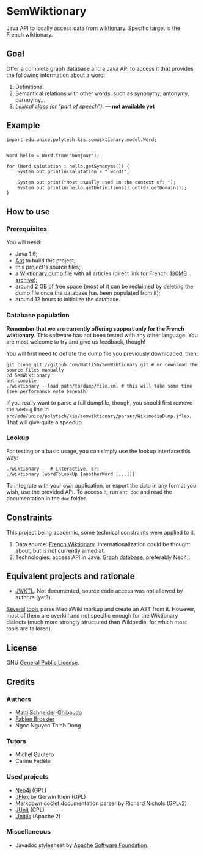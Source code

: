 SemWiktionary
=============

Java API to locally access data from [wiktionary](http://fr.wiktionary.org). Specific target is the French wiktionary.

Goal
----

Offer a complete graph database and a Java API to access it that provides the following information about a word:

1. Definitions.
2. Semantical relations with other words, such as synonymy, antonymy, parnoymy…
3. _[Lexical class](http://en.wikipedia.org/wiki/Part_of_speech) (or “part of speech”)._ **— not available yet**

Example
-------

    import edu.unice.polytech.kis.semwiktionary.model.Word;
	
	
	Word hello = Word.from("bonjour");
	
	for (Word salutation : hello.getSynonyms()) {
		System.out.println(salutation + " word!";
		
		System.out.print("Most usually used in the context of: ");
		System.out.println(hello.getDefinitions().get(0).getDomain());
	}

How to use
----------

### Prerequisites ###

You will need:

- Java 1.6;
- [Ant](http://ant.apache.org) to build this project;
- this project's source files;
- a [Wiktionary dump file](http://dumps.wikimedia.org/frwiktionary/latest/) with all articles (direct link for French: [130MB archive](http://dumps.wikimedia.org/frwiktionary/latest/frwiktionary-latest-pages-articles.xml.bz2));
- around 2 GB of free space (most of it can be reclaimed by deleting the dump file once the database has been populated from it);
- around 12 hours to initialize the database.

### Database population ###

**Remember that we are currently offering support only for the French wiktionary**. This software has not been tested with any other language. You are most welcome to try and give us feedback, though!

You will first need to deflate the dump file you previously downloaded, then:

    git clone git://github.com/MattiSG/SemWiktionary.git # or download the source files manually
    cd SemWiktionary
    ant compile
    ./wiktionary --load path/to/dump/file.xml # this will take some time (see performance note beneath)
	
If you really want to parse a full dumpfile, though, you should first remove the `%debug` line in `src/edu/unice/polytech/kis/semwiktionary/parser/WikimediaDump.jflex`. That will give quite a speedup.

### Lookup ###

For testing or a basic usage, you can simply use the lookup interface this way:

	./wiktionary	# interactive, or:
	./wiktionary [wordToLookUp [anotherWord [...]]]
	
To integrate with your own application, or export the data in any format you wish, use the provided API. To access it, run `ant doc` and read the documentation in the `doc` folder.

Constraints
-----------

This project being academic, some technical constraints were applied to it.

1. Data source: [French Wiktionary](http://fr.wiktionary.org). Internationalization could be thought about, but is not currently aimed at.
2. Technologies: access API in Java. [Graph database](http://en.wikipedia.org/wiki/Graph_database), preferably Neo4j.

Equivalent projects and rationale
---------------------------------

- [JWKTL](http://www.ukp.tu-darmstadt.de/software/jwktl/). Not documented, source code access was not allowed by authors (yet?).

[Several](http://rendering.xwiki.org/xwiki/bin/view/Main/Architecture) [tools](http://dbpedia.hg.sourceforge.net/hgweb/dbpedia/extraction_framework/file/2c1eea7da303/wiktionary) parse MediaWiki markup and create an AST from it. However, most of them are overkill and not specific enough for the Wiktionary dialects (much more strongly structured than Wikipedia, for which most tools are tailored).

License
-------

GNU [General Public License](http://www.gnu.org/licenses/gpl.html).

Credits
-------

### Authors ###
- [Matti Schneider-Ghibaudo](http://mattischneider.fr)
- [Fabien Brossier](http://fabienbrossier.fr)
- Ngoc Nguyen Thinh Dong

### Tutors ###
- Michel Gautero
- Carine Fédèle

### Used projects ###
- [Neo4j](http://neo4j.org/)	(GPL)
- [JFlex](http://jflex.de/) by Gerwin Klein	(GPL)
- [Markdown doclet](http://code.google.com/p/markdown-doclet/) documentation parser by Richard Nichols	(GPLv2)
- [JUnit](http://www.junit.org/)	(CPL)
- [Unitils](http://unitils.org/)	(Apache 2)

### Miscellaneous ###
- Javadoc stylesheet by [Apache Software Foundation](http://click-project-template.googlecode.com/svn-history/r2/trunk/documentation/javadoc-stylesheet.css).
